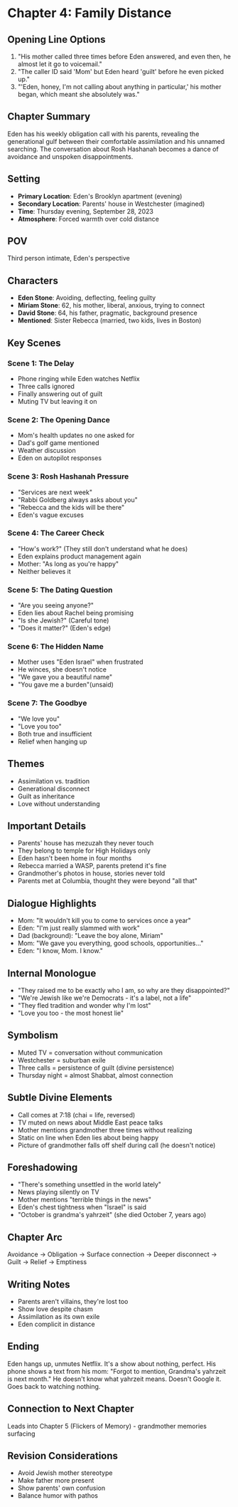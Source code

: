 # Chapter 4: Family Distance

## Opening Line Options
1. "His mother called three times before Eden answered, and even then, he almost let it go to voicemail."
2. "The caller ID said 'Mom' but Eden heard 'guilt' before he even picked up."
3. "'Eden, honey, I'm not calling about anything in particular,' his mother began, which meant she absolutely was."

## Chapter Summary
Eden has his weekly obligation call with his parents, revealing the generational gulf between their comfortable assimilation and his unnamed searching. The conversation about Rosh Hashanah becomes a dance of avoidance and unspoken disappointments.

## Setting
- **Primary Location**: Eden's Brooklyn apartment (evening)
- **Secondary Location**: Parents' house in Westchester (imagined)
- **Time**: Thursday evening, September 28, 2023
- **Atmosphere**: Forced warmth over cold distance

## POV
Third person intimate, Eden's perspective

## Characters
- **Eden Stone**: Avoiding, deflecting, feeling guilty
- **Miriam Stone**: 62, his mother, liberal, anxious, trying to connect
- **David Stone**: 64, his father, pragmatic, background presence
- **Mentioned**: Sister Rebecca (married, two kids, lives in Boston)

## Key Scenes

### Scene 1: The Delay
- Phone ringing while Eden watches Netflix
- Three calls ignored
- Finally answering out of guilt
- Muting TV but leaving it on

### Scene 2: The Opening Dance
- Mom's health updates no one asked for
- Dad's golf game mentioned
- Weather discussion
- Eden on autopilot responses

### Scene 3: Rosh Hashanah Pressure
- "Services are next week"
- "Rabbi Goldberg always asks about you"
- "Rebecca and the kids will be there"
- Eden's vague excuses

### Scene 4: The Career Check
- "How's work?" (They still don't understand what he does)
- Eden explains product management again
- Mother: "As long as you're happy"
- Neither believes it

### Scene 5: The Dating Question
- "Are you seeing anyone?"
- Eden lies about Rachel being promising
- "Is she Jewish?" (Careful tone)
- "Does it matter?" (Eden's edge)

### Scene 6: The Hidden Name
- Mother uses "Eden Israel" when frustrated
- He winces, she doesn't notice
- "We gave you a beautiful name"
- "You gave me a burden"(unsaid)

### Scene 7: The Goodbye
- "We love you"
- "Love you too"
- Both true and insufficient
- Relief when hanging up

## Themes
- Assimilation vs. tradition
- Generational disconnect
- Guilt as inheritance
- Love without understanding

## Important Details
- Parents' house has mezuzah they never touch
- They belong to temple for High Holidays only
- Eden hasn't been home in four months
- Rebecca married a WASP, parents pretend it's fine
- Grandmother's photos in house, stories never told
- Parents met at Columbia, thought they were beyond "all that"

## Dialogue Highlights
- Mom: "It wouldn't kill you to come to services once a year"
- Eden: "I'm just really slammed with work"
- Dad (background): "Leave the boy alone, Miriam"
- Mom: "We gave you everything, good schools, opportunities..."
- Eden: "I know, Mom. I know."

## Internal Monologue
- "They raised me to be exactly who I am, so why are they disappointed?"
- "We're Jewish like we're Democrats - it's a label, not a life"
- "They fled tradition and wonder why I'm lost"
- "Love you too - the most honest lie"

## Symbolism
- Muted TV = conversation without communication
- Westchester = suburban exile
- Three calls = persistence of guilt (divine persistence)
- Thursday night = almost Shabbat, almost connection

## Subtle Divine Elements
- Call comes at 7:18 (chai = life, reversed)
- TV muted on news about Middle East peace talks
- Mother mentions grandmother three times without realizing
- Static on line when Eden lies about being happy
- Picture of grandmother falls off shelf during call (he doesn't notice)

## Foreshadowing
- "There's something unsettled in the world lately"
- News playing silently on TV
- Mother mentions "terrible things in the news"
- Eden's chest tightness when "Israel" is said
- "October is grandma's yahrzeit" (she died October 7, years ago)

## Chapter Arc
Avoidance → Obligation → Surface connection → Deeper disconnect → Guilt → Relief → Emptiness

## Writing Notes
- Parents aren't villains, they're lost too
- Show love despite chasm
- Assimilation as its own exile
- Eden complicit in distance

## Ending
Eden hangs up, unmutes Netflix. It's a show about nothing, perfect. His phone shows a text from his mom: "Forgot to mention, Grandma's yahrzeit is next month." He doesn't know what yahrzeit means. Doesn't Google it. Goes back to watching nothing.

## Connection to Next Chapter
Leads into Chapter 5 (Flickers of Memory) - grandmother memories surfacing

## Revision Considerations
- Avoid Jewish mother stereotype
- Make father more present
- Show parents' own confusion
- Balance humor with pathos